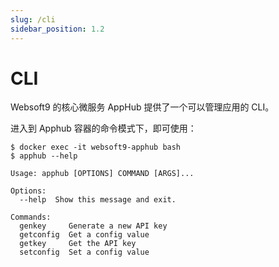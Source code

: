 ```yaml
---
slug: /cli
sidebar_position: 1.2
---
```


# CLI

Websoft9 的核心微服务 AppHub 提供了一个可以管理应用的 CLI。  

进入到 Apphub 容器的命令模式下，即可使用：

```
$ docker exec -it websoft9-apphub bash
$ apphub --help

Usage: apphub [OPTIONS] COMMAND [ARGS]...

Options:
  --help  Show this message and exit.

Commands:
  genkey     Generate a new API key
  getconfig  Get a config value
  getkey     Get the API key
  setconfig  Set a config value
```